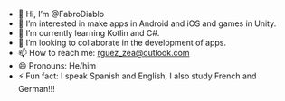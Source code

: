 - 👋 Hi, I’m @FabroDiablo
- 👀 I’m interested in make apps in Android and iOS and games in Unity.
- 🌱 I’m currently learning Kotlin and C#.
- 💞️ I’m looking to collaborate in the development of apps.
- 📫 How to reach me: rguez_zea@outlook.com
- 😄 Pronouns: He/him
- ⚡ Fun fact: I speak Spanish and English, I also study French and German!!!
